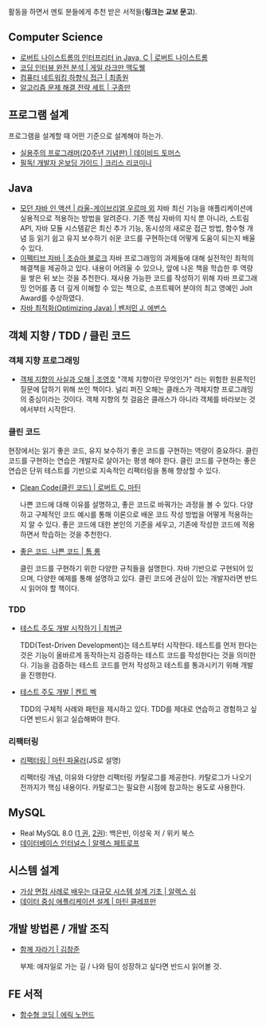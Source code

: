 활동을 하면서 멘토 분들에게 추천 받은 서적들(**링크는 교보 문고**).
## Computer Science

- [로버트 나이스트롬의 인터프리터 in Java, C | 로버트 나이스트롬](https://product.kyobobook.co.kr/detail/S000211521372)
- [코딩 인터뷰 완전 분석 | 게일 라크만 맥도웰](https://product.kyobobook.co.kr/detail/S000001033111)
- [컴퓨터 네트워킹 하향식 접근 | 최종원](https://product.kyobobook.co.kr/detail/S000061694627)
- [알고리즘 문제 해결 전략 세트 | 구종만](https://product.kyobobook.co.kr/detail/S000001032946)

## 프로그램 설계

프로그램을 설계할 때 어떤 기준으로 설계해야 하는가.

- [실용주의 프로그래머(20주년 기념판) | 데이비드 토머스](https://product.kyobobook.co.kr/detail/S000001033128)
- [필독! 개발자 온보딩 가이드 | 크리스 리코미니](https://product.kyobobook.co.kr/detail/S000202318866)

## Java

- [모던 자바 인 액션 | 라울-게이브리얼 우르마 외](https://product.kyobobook.co.kr/detail/S000001810171)
	자바 최신 기능을 애플리케이션에 실용적으로 적용하는 방법을 알려준다. 기존 핵심 자바의 지식 뿐 아니라, 스트림 API, 자바 모듈 시스템같은 최신 추가 기능, 동시성의 새로운 접근 방법, 함수형 개념 등 읽기 쉽고 유지 보수하기 쉬운 코드를 구현하는데 어떻게 도움이 되는지 배울 수 있다.
- [이펙티브 자바 | 조슈아 블로크](https://product.kyobobook.co.kr/detail/S000001033066)
	자바 프로그래밍의 과제들에 대해 실전적인 최적의 해결책을 제공하고 있다. 내용이 어려울 수 있으나, 앞에 나온 책을 학습한 후 역량을 쌓은 뒤 보는 것을 추천한다. 재사용 가능한 코드를 작성하기 위해 자바 프로그래밍 언어를 좀 더 깊게 이해할 수 있는 책으로, 소프트웨어 분야의 최고 영예인 Jolt Award를 수상하였다.
- [자바 최적화(Optimizing Java) | 벤저민 J. 에번스](https://product.kyobobook.co.kr/detail/S000001810148)

## 객체 지향 / TDD / 클린 코드
### 객체 지향 프로그래밍
- [객체 지향의 사실과 오해 | 조영호](https://product.kyobobook.co.kr/detail/S000001628109)
	"객체 지향이란 무엇인가" 라는 위험한 원론적인 질문에 답하기 위해 쓰인 책이다. 널리 퍼진 오해는 클래스가 객체지향 프로그래밍의 중심이라는 것이다. 객체 지향의 첫 걸음은 클래스가 아니라 객체를 바라보는 것에서부터 시작한다.
### 클린 코드

현장에서는 읽기 좋은 코드, 유지 보수하기 좋은 코드를 구현하는 역량이 중요하다. 클린 코드를 구현하는 연습은 개발자로 살아가는 평생 해야 한다. 클린 코드를 구현하는 좋은 연습은 단위 테스트를 기반으로 지속적인 리팩터링을 통해 향상할 수 있다.

- [Clean Code(클린 코드) | 로버트 C. 마틴](https://product.kyobobook.co.kr/detail/S000001032980)

	 나쁜 코드에 대해 이유를 설명하고, 좋은 코드로 바꿔가는 과정을 볼 수 있다. 다양하고 구체적인 코드 예시를 통해 이론으로 배운 코드 작성 방법을 어떻게 적용하는지 알 수 있다. 좋은 코드에 대한 본인의 기준을 세우고, 기존에 작성한 코드에 적용하면서 학습하는 것을 추천한다.
- [좋은 코드, 나쁜 코드 | 톰 롱](https://product.kyobobook.co.kr/detail/S000061353995)

	클린 코드를 구현하기 위한 다양한 규칙들을 설명한다. 자바 기반으로 구현되어 있으며, 다양한 예제를 통해 설명하고 있다. 클린 코드에 관심이 있는 개발자라면 반드시 읽어야 할 책이다.
### TDD

- [테스트 주도 개발 시작하기 | 최범균](https://product.kyobobook.co.kr/detail/S000001248962)

	TDD(Test-Driven Development)는 테스트부터 시작한다. 테스트를 먼저 한다는 것은 기능이 올바르게 동작하는지 검증하는 테스트 코드를 작성한다는 것을 의미한다. 기능을 검증하는 테스트 코드를 먼저 작성하고 테스트를 통과시키기 위해 개발을 진행한다.
- [테스트 주도 개발 | 켄트 벡](https://product.kyobobook.co.kr/detail/S000001032985)

	TDD의 구체적 사례와 패턴을 제시하고 있다. TDD를 제대로 연습하고 경험하고 싶다면 반드시 읽고 실습해봐야 한다.
### 리팩터링
- [리팩터링 | 마틴 파울러](https://product.kyobobook.co.kr/detail/S000001810241)(JS로 설명)

	리팩터링 개념, 이유와 다양한 리팩터링 카탈로그를 제공한다. 카탈로그가 나오기 전까지가 핵심 내용이다. 카탈로그는 필요한 시점에 참고하는 용도로 사용한다.

## MySQL

- Real MySQL 8.0 ([1 권](https://product.kyobobook.co.kr/detail/S000001766482), [2권](https://product.kyobobook.co.kr/detail/S000001766483)): 백은빈, 이성욱 저 / 위키 북스
- [데이터베이스 인터널스 | 알렉스 페트로프](https://product.kyobobook.co.kr/detail/S000001804998)

## 시스템 설계

- [가상 면접 사례로 배우는 대규모 시스템 설계 기초 | 알렉스 쉬](https://product.kyobobook.co.kr/detail/S000001033116)
- [데이터 중심 애플리케이션 설계 | 마틴 클레프만](https://product.kyobobook.co.kr/detail/S000001766328)

## 개발 방법론 / 개발 조직

- [함께 자라기 | 김창준](https://product.kyobobook.co.kr/detail/S000001033071)

	부제: 애자일로 가는 길 / 나와 팀이 성장하고 싶다면 반드시 읽어볼 것.

## FE 서적
- [함수형 코딩 | 에릭 노먼드](https://product.kyobobook.co.kr/detail/S000001952246)